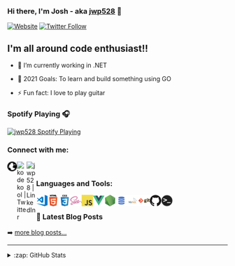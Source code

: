 
### Hi there, I'm Josh - aka [jwp528][website] 👋  
[![Website](https://img.shields.io/website?label=https://portfolio-47538.web.app&style=for-the-badge&url=https%3A%2F%2Fjoshparsons.ca)](https://portfolio-47538.web.app)
[![Twitter Follow](https://img.shields.io/twitter/follow/kodekool?color=1DA1F2&logo=twitter&style=for-the-badge)](https://twitter.com/intent/follow?original_referer=https%3A%2F%2Fgithub.com%2Fkodekool&screen_name=kodekool)

  

## I'm all around code enthusiast!!

  

- 🌱 I’m currently working in .NET

- 🥅 2021 Goals: To learn and build something using GO

- ⚡ Fun fact: I love to play guitar

  

### Spotify Playing 🎧

  

[<img src="https://now-playing.jwp528.vercel.app/api/spotify" alt="jwp528 Spotify Playing" width="350" />](https://open.spotify.com/user/4co704t3wkn7mim491j7r4ho3)

  

### Connect with me:

  

[<img align="left" alt="https://portfolio-47538.web.app/" width="22px" src="https://raw.githubusercontent.com/iconic/open-iconic/master/svg/globe.svg" />][website]

[<img align="left" alt="kodekool | Twitter" width="22px" src="https://cdn.jsdelivr.net/npm/simple-icons@v3/icons/twitter.svg" />][twitter]

[<img align="left" alt="jwp528 | LinkedIn" width="22px" src="https://cdn.jsdelivr.net/npm/simple-icons@v3/icons/linkedin.svg" />][linkedin]

  

<br  />

  

### Languages and Tools:

  

<img  align="left"  alt="Visual Studio Code"  width="26px"  src="https://raw.githubusercontent.com/github/explore/80688e429a7d4ef2fca1e82350fe8e3517d3494d/topics/visual-studio-code/visual-studio-code.png"  />

<img  align="left"  alt="HTML5"  width="26px"  src="https://raw.githubusercontent.com/github/explore/80688e429a7d4ef2fca1e82350fe8e3517d3494d/topics/html/html.png"  />

<img  align="left"  alt="CSS3"  width="26px"  src="https://raw.githubusercontent.com/github/explore/80688e429a7d4ef2fca1e82350fe8e3517d3494d/topics/css/css.png"  />

<img  align="left"  alt="Sass"  width="26px"  src="https://raw.githubusercontent.com/github/explore/80688e429a7d4ef2fca1e82350fe8e3517d3494d/topics/sass/sass.png"  />

<img  align="left"  alt="JavaScript"  width="26px"  src="https://raw.githubusercontent.com/github/explore/80688e429a7d4ef2fca1e82350fe8e3517d3494d/topics/javascript/javascript.png"  />

<img align="left" alt="Vue" width="26px" src="https://raw.githubusercontent.com/github/explore/80688e429a7d4ef2fca1e82350fe8e3517d3494d/topics/vue/vue.png" />

  

<img  align="left"  alt="Node.js"  width="26px"  src="https://raw.githubusercontent.com/github/explore/80688e429a7d4ef2fca1e82350fe8e3517d3494d/topics/nodejs/nodejs.png"  />

<img  align="left"  alt="SQL"  width="26px"  src="https://raw.githubusercontent.com/github/explore/80688e429a7d4ef2fca1e82350fe8e3517d3494d/topics/sql/sql.png"  />

<img  align="left"  alt="MySQL"  width="26px"  src="https://raw.githubusercontent.com/github/explore/80688e429a7d4ef2fca1e82350fe8e3517d3494d/topics/mysql/mysql.png"  />

<img  align="left"  alt="Git"  width="26px"  src="https://raw.githubusercontent.com/github/explore/80688e429a7d4ef2fca1e82350fe8e3517d3494d/topics/git/git.png"  />

<img  align="left"  alt="GitHub"  width="26px"  src="https://raw.githubusercontent.com/github/explore/78df643247d429f6cc873026c0622819ad797942/topics/github/github.png"  />

<img  align="left"  alt="Terminal"  width="26px"  src="https://raw.githubusercontent.com/github/explore/80688e429a7d4ef2fca1e82350fe8e3517d3494d/topics/terminal/terminal.png"  />

  <br />

### 📕 Latest Blog Posts

  

<!-- BLOG-POST-LIST:START -->

<!-- BLOG-POST-LIST:END -->

  

➡️ [more blog posts...](https://portfolio-47538.web.app/posts)

  

---

<details>

<summary>:zap: GitHub Stats</summary>

  

<img  align="left"  alt="jwp528's GitHub Stats"  src="https://github-readme-stats.codestackr.vercel.app/api?username=jwp528&show_icons=true&hide_border=true&count_private=true"  />

  

</details>

  

[website]: https://portfolio-47538.web.app

[twitter]: https://twitter.com/kodekool

[linkedin]: https://linkedin.com/in/jwp528
